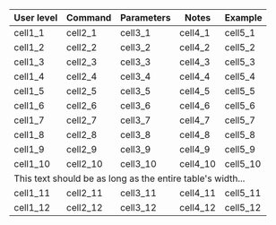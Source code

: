 <link rel="stylesheet" type="text/css" href="css/style.css">

<table class="darkTable">
<thead>
<tr>
<th>User level</th>
<th>Command</th>
<th>Parameters</th>
<th>Notes</th>
<th>Example</th>
  
<tbody>
<tr>
<td>cell1_1</td><td>cell2_1</td><td>cell3_1</td><td>cell4_1</td><td>cell5_1</td></tr>
<tr>
<td>cell1_2</td><td>cell2_2</td><td>cell3_2</td><td>cell4_2</td><td>cell5_2</td></tr>
<tr>
<td>cell1_3</td><td>cell2_3</td><td>cell3_3</td><td>cell4_3</td><td>cell5_3</td></tr>
<tr>
<td>cell1_4</td><td>cell2_4</td><td>cell3_4</td><td>cell4_4</td><td>cell5_4</td></tr>
<tr>
<td>cell1_5</td><td>cell2_5</td><td>cell3_5</td><td>cell4_5</td><td>cell5_5</td></tr>
<tr>
<td>cell1_6</td><td>cell2_6</td><td>cell3_6</td><td>cell4_6</td><td>cell5_6</td></tr>
<tr>
<td>cell1_7</td><td>cell2_7</td><td>cell3_7</td><td>cell4_7</td><td>cell5_7</td></tr>
<tr>
<td>cell1_8</td><td>cell2_8</td><td>cell3_8</td><td>cell4_8</td><td>cell5_8</td></tr>
<tr>
<td>cell1_9</td><td>cell2_9</td><td>cell3_9</td><td>cell4_9</td><td>cell5_9</td></tr>
<tr>
<td>cell1_10</td><td>cell2_10</td><td>cell3_10</td><td>cell4_10</td><td>cell5_10</td></tr>
<tr>
<td colspan="5">This text should be as long as the entire table's width...</td>
</tr>
<tr>
<td>cell1_11</td><td>cell2_11</td><td>cell3_11</td><td>cell4_11</td><td>cell5_11</td></tr>
<tr>
<td>cell1_12</td><td>cell2_12</td><td>cell3_12</td><td>cell4_12</td><td>cell5_12</td></tr>
</tbody>
</tr>

